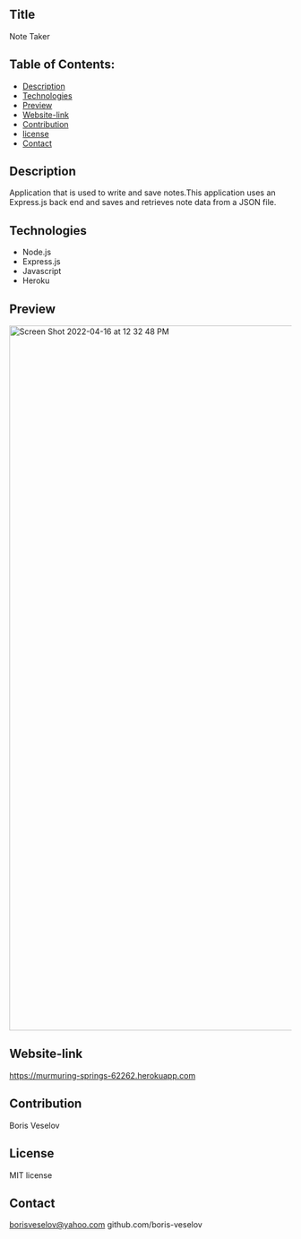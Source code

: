 ## Title 

Note Taker

## Table of Contents:
  
* [Description](#description)
* [Technologies](#technologies)
* [Preview](#preview)
* [Website-link](#website-link)
* [Contribution](#contribution)
* [license](#license)
* [Contact](#contact)

## Description

Application that is used to write and save notes.This application uses an Express.js back end and saves and retrieves note data from a JSON file.

## Technologies

* Node.js
* Express.js
* Javascript
* Heroku

## Preview

<img width="1259" alt="Screen Shot 2022-04-16 at 12 32 48 PM" src="https://user-images.githubusercontent.com/96749114/163683489-f0a6fe4d-0fc8-4ba5-a92e-c90e7a817d7a.png">

## Website-link

https://murmuring-springs-62262.herokuapp.com

## Contribution

Boris Veselov

## License
  
MIT license

## Contact

borisveselov@yahoo.com
github.com/boris-veselov
